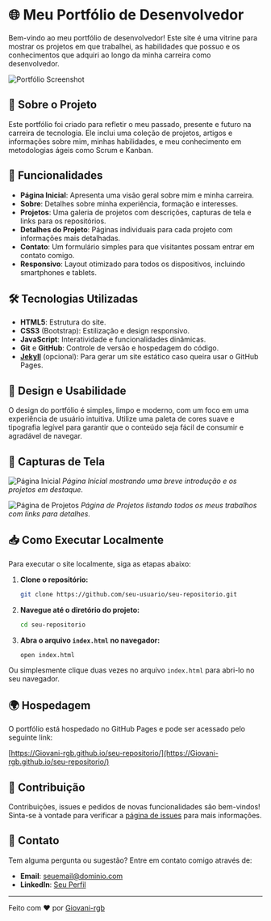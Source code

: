 # 🌐 Meu Portfólio de Desenvolvedor

Bem-vindo ao meu portfólio de desenvolvedor! Este site é uma vitrine para mostrar os projetos em que trabalhei, as habilidades que possuo e os conhecimentos que adquiri ao longo da minha carreira como desenvolvedor.

![Portfólio Screenshot](link-da-imagem.png)

## 📝 Sobre o Projeto

Este portfólio foi criado para refletir o meu passado, presente e futuro na carreira de tecnologia. Ele inclui uma coleção de projetos, artigos e informações sobre mim, minhas habilidades, e meu conhecimento em metodologias ágeis como Scrum e Kanban.

## 🚀 Funcionalidades

- **Página Inicial**: Apresenta uma visão geral sobre mim e minha carreira.
- **Sobre**: Detalhes sobre minha experiência, formação e interesses.
- **Projetos**: Uma galeria de projetos com descrições, capturas de tela e links para os repositórios.
- **Detalhes do Projeto**: Páginas individuais para cada projeto com informações mais detalhadas.
- **Contato**: Um formulário simples para que visitantes possam entrar em contato comigo.
- **Responsivo**: Layout otimizado para todos os dispositivos, incluindo smartphones e tablets.

## 🛠️ Tecnologias Utilizadas

- **HTML5**: Estrutura do site.
- **CSS3** (Bootstrap): Estilização e design responsivo.
- **JavaScript**: Interatividade e funcionalidades dinâmicas.
- **Git** e **GitHub**: Controle de versão e hospedagem do código.
- **[Jekyll](https://jekyllrb.com/)** (opcional): Para gerar um site estático caso queira usar o GitHub Pages.

## 🎨 Design e Usabilidade

O design do portfólio é simples, limpo e moderno, com um foco em uma experiência de usuário intuitiva. Utilize uma paleta de cores suave e tipografia legível para garantir que o conteúdo seja fácil de consumir e agradável de navegar.

## 📸 Capturas de Tela

![Página Inicial](link-da-imagem-home.png)
*Página Inicial mostrando uma breve introdução e os projetos em destaque.*

![Página de Projetos](link-da-imagem-projetos.png)
*Página de Projetos listando todos os meus trabalhos com links para detalhes.*

## 📥 Como Executar Localmente

Para executar o site localmente, siga as etapas abaixo:

1. **Clone o repositório:**

    ```bash
    git clone https://github.com/seu-usuario/seu-repositorio.git
    ```

2. **Navegue até o diretório do projeto:**

    ```bash
    cd seu-repositorio
    ```

3. **Abra o arquivo `index.html` no navegador:**

    ```bash
    open index.html
    ```

Ou simplesmente clique duas vezes no arquivo `index.html` para abri-lo no seu navegador.

## 🌍 Hospedagem

O portfólio está hospedado no GitHub Pages e pode ser acessado pelo seguinte link:

[https://Giovani-rgb.github.io/seu-repositorio/](https://Giovani-rgb.github.io/seu-repositorio/)

## 🤝 Contribuição

Contribuições, issues e pedidos de novas funcionalidades são bem-vindos! Sinta-se à vontade para verificar a [página de issues](https://github.com/Giovani-rgb/Site-Portifolio/issues) para mais informações.

## 📧 Contato

Tem alguma pergunta ou sugestão? Entre em contato comigo através de:

- **Email**: seuemail@dominio.com
- **LinkedIn**: [Seu Perfil](https://linkedin.com/in/seu-perfil)

---

Feito com ❤️ por [Giovani-rgb](https://github.com/Giovani-rgb)
